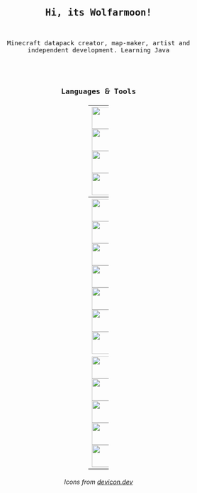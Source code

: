 <div align="center">
<br>
<br>
<br>
	<h2 line-height:1%; align="center"><samp>Hi, its Wolfarmoon!</samp></h3>
<br>


<div>
<p line-height:150%; align="center"><samp>Minecraft datapack creator, map-maker, artist and independent development. Learning Java</samp><br>
	
<br>
<br>

<br>
<h3 line-height:150%; align="center"><b><samp>Languages 🙲 Tools</samp></b></h3>
	<table style="undefined;table-layout: fixed; width: 46px">
<colgroup>
<col style="width: 46px">
</colgroup>
<tbody  align="center">
	
   <tr>
   <td>
	   	 <img src="https://cdn.jsdelivr.net/gh/devicons/devicon/icons/csharp/csharp-original.svg"  height="50p" width="50p"/>
		 <img src="https://cdn.jsdelivr.net/gh/devicons/devicon/icons/c/c-plain.svg"  height="50p" width="50p"/>
		 <img src="https://cdn.jsdelivr.net/gh/devicons/devicon/icons/opengl/opengl-original.svg"  height="50p" width="50p"/>
         <img src="https://cdn.jsdelivr.net/gh/devicons/devicon/icons/dot-net/dot-net-original.svg"  height="50p" width="50p"/>
   </td>
  </tr>
  <tr>
    <th>
	 	<img src="https://cdn.jsdelivr.net/gh/devicons/devicon/icons/javascript/javascript-original.svg" height="50p" width="50p"/>
	 	<img src="https://cdn.jsdelivr.net/gh/devicons/devicon/icons/typescript/typescript-original.svg" height="50p" width="50p" />
	 	<img src="https://cdn.jsdelivr.net/gh/devicons/devicon/icons/html5/html5-original.svg"  height="50p" width="50p"/>
	 	<img src="https://cdn.jsdelivr.net/gh/devicons/devicon/icons/css3/css3-original.svg"  height="50p" width="50p"/>
		<img src="https://cdn.jsdelivr.net/gh/devicons/devicon/icons/nodejs/nodejs-original.svg"  height="50p" width="50p"/>
		<img src="https://cdn.jsdelivr.net/gh/devicons/devicon/icons/tailwindcss/tailwindcss-plain.svg"  height="50p" width="50p"/>
         	<img src="https://cdn.jsdelivr.net/gh/devicons/devicon/icons/electron/electron-original.svg" height="50p" width="50p"/>
  </tr>
  <tr>
    <td>
		 <img src="https://cdn.jsdelivr.net/gh/devicons/devicon/icons/visualstudio/visualstudio-plain.svg"  height="50p" width="50p"/>
        	 <img src="https://cdn.jsdelivr.net/gh/devicons/devicon/icons/vscode/vscode-original.svg"  height="50p" width="50p"/>
	 	 <img src="https://cdn.jsdelivr.net/gh/devicons/devicon/icons/git/git-original.svg" height="50p" width="50p" />
	         <img src="https://cdn.jsdelivr.net/gh/devicons/devicon/icons/gitlab/gitlab-original.svg" height="50p" width="50p" />
		 <img src="https://cdn.jsdelivr.net/gh/devicons/devicon/icons/jetbrains/jetbrains-original.svg" height="50p" width="50p" />
    </td>
  </tr>
</tbody>
</table>
<h6>Icons from <a href="https://devicon.dev">devicon.dev</a></h6>
</div>

